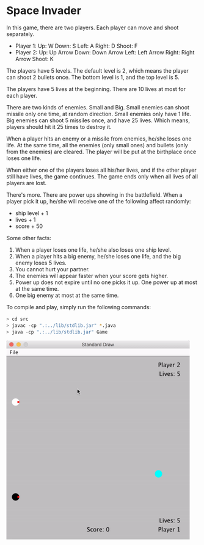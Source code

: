 # Space Invader

In this game, there are two players. Each player can move and shoot separately.
- Player 1: Up: W 			Down: S 			Left: A 			Right: D				Shoot: F
- Player 2: Up: Up Arrow	Down: Down Arrow	Left: Left Arrow	Right: Right Arrow		Shoot: K

The players have 5 levels. The default level is 2, which means the player can shoot 2 bullets once.
The bottom level is 1, and the top level is 5.

The players have 5 lives at the beginning. There are 10 lives at most for each player.

There are two kinds of enemies. Small and Big.
Small enemies can shoot missile only one time, at random direction. Small enemies only have 1 life.
Big enemies can shoot 5 missiles once, and have 25 lives. Which means, players should hit it 25 times to destroy it.

When a player hits an enemy or a missile from enemies, he/she loses one life.
At the same time, all the enemies (only small ones) and bullets (only from the enemies) are cleared.
The player will be put at the birthplace once loses one life.

When either one of the players loses all his/her lives, and if the other player still have lives, the game continues.
The game ends only when all lives of all players are lost.

There's more. There are power ups showing in the battlefield.
When a player pick it up, he/she will receive one of the following affect randomly:
- ship level + 1
- lives + 1
- score + 50

Some other facts:
1) When a player loses one life, he/she also loses one ship level.
2) When a player hits a big enemy, he/she loses one life, and the big enemy loses 5 lives.
3) You cannot hurt your partner.
4) The enemies will appear faster when your score gets higher.
5) Power up does not expire until no one picks it up. One power up at most at the same time.
6) One big enemy at most at the same time.

To compile and play, simply run the following commands:
```bash
> cd src
> javac -cp ".:../lib/stdlib.jar" *.java
> java -cp ".:../lib/stdlib.jar" Game
```


<img src="readme.gif" alt="demo" style="zoom:80%;" />
